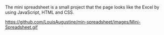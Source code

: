 The mini spreadsheet is a small project that the page looks like the Excel by using JavaScript, HTML and CSS.

https://github.com/LouisAugustine/min-spreadsheet/images/Mini-Spreadsheet.gif

